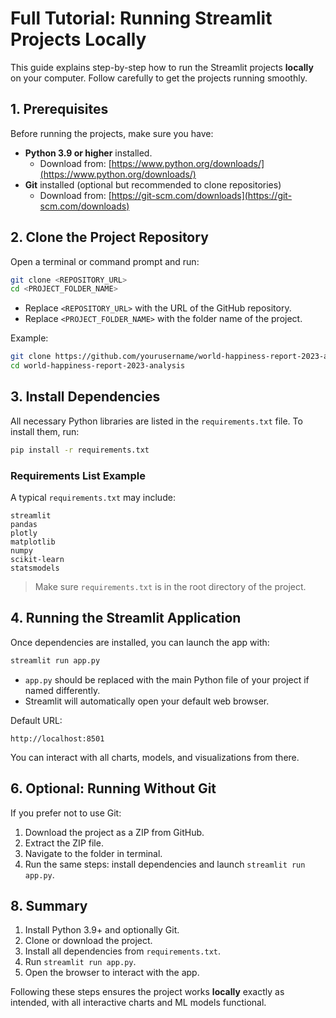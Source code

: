 # Full Tutorial: Running Streamlit Projects Locally

This guide explains step-by-step how to run the Streamlit projects **locally** on your computer. Follow carefully to get the projects running smoothly.


## 1. Prerequisites

Before running the projects, make sure you have:

- **Python 3.9 or higher** installed.
  - Download from: [https://www.python.org/downloads/](https://www.python.org/downloads/)
- **Git** installed (optional but recommended to clone repositories)
  - Download from: [https://git-scm.com/downloads](https://git-scm.com/downloads)

## 2. Clone the Project Repository

Open a terminal or command prompt and run:

```bash
git clone <REPOSITORY_URL>
cd <PROJECT_FOLDER_NAME>
```

- Replace `<REPOSITORY_URL>` with the URL of the GitHub repository.  
- Replace `<PROJECT_FOLDER_NAME>` with the folder name of the project.

Example:

```bash
git clone https://github.com/yourusername/world-happiness-report-2023-analysis.git
cd world-happiness-report-2023-analysis
```

## 3. Install Dependencies

All necessary Python libraries are listed in the `requirements.txt` file. To install them, run:

```bash
pip install -r requirements.txt
```

### **Requirements List Example**

A typical `requirements.txt` may include:

```
streamlit
pandas
plotly
matplotlib
numpy
scikit-learn
statsmodels
```

> Make sure `requirements.txt` is in the root directory of the project.

## 4. Running the Streamlit Application

Once dependencies are installed, you can launch the app with:

```bash
streamlit run app.py
```

- `app.py` should be replaced with the main Python file of your project if named differently.  
- Streamlit will automatically open your default web browser.  

Default URL:

```
http://localhost:8501
```

You can interact with all charts, models, and visualizations from there.

## 6. Optional: Running Without Git

If you prefer not to use Git:

1. Download the project as a ZIP from GitHub.  
2. Extract the ZIP file.  
3. Navigate to the folder in terminal.  
4. Run the same steps: install dependencies and launch `streamlit run app.py`.

## 8. Summary

1. Install Python 3.9+ and optionally Git.  
2. Clone or download the project.  
3. Install all dependencies from `requirements.txt`.  
4. Run `streamlit run app.py`.  
5. Open the browser to interact with the app.  

Following these steps ensures the project works **locally** exactly as intended, with all interactive charts and ML models functional.